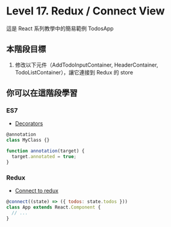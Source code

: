 # Level 17. Redux / Connect View
這是 React 系列教學中的簡易範例 TodosApp


## 本階段目標
1. 修改以下元件（AddTodoInputContainer, HeaderContainer, TodoListContainer），讓它連接到 Redux 的 store


## 你可以在這階段學習
### ES7
- [Decorators](https://github.com/wycats/javascript-decorators)
```js
@annotation
class MyClass {}

function annotation(target) {
  target.annotated = true;
}
```

### Redux
- [Connect to redux](https://github.com/rackt/react-redux#quick-start)
```js
@connect((state) => ({ todos: state.todos }))
class App extends React.Component {
  // ...
}
```
